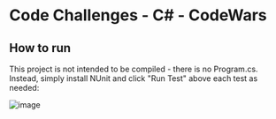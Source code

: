 # Code Challenges - C# - CodeWars

## How to run

This project is not intended to be compiled - there is no Program.cs. Instead, simply install NUnit and click "Run Test" above each test as needed:

![image](https://user-images.githubusercontent.com/67283034/163736872-3dcaa62f-cf3f-4b60-be90-07c5d34836cc.png)
